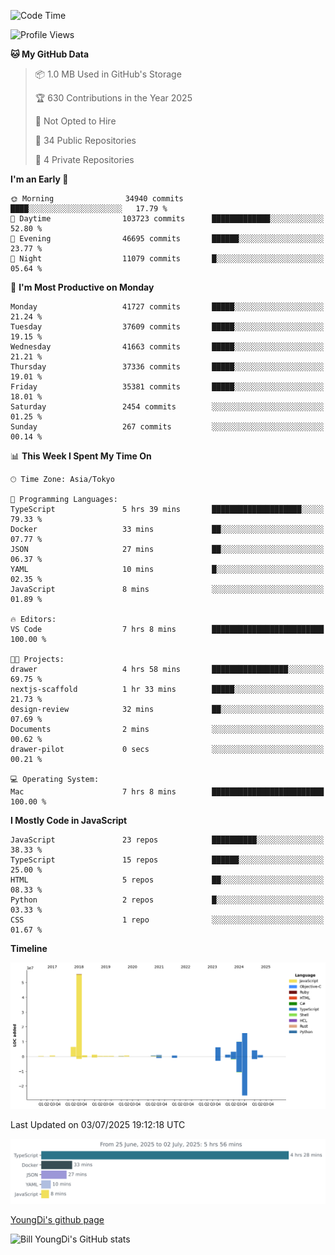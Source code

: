<!--START_SECTION:waka-->
![Code Time](http://img.shields.io/badge/Code%20Time-1%2C343%20hrs%2026%20mins-blue)

![Profile Views](http://img.shields.io/badge/Profile%20Views-0-blue)

**🐱 My GitHub Data** 

> 📦 1.0 MB Used in GitHub's Storage 
 > 
> 🏆 630 Contributions in the Year 2025
 > 
> 🚫 Not Opted to Hire
 > 
> 📜 34 Public Repositories 
 > 
> 🔑 4 Private Repositories 
 > 
**I'm an Early 🐤** 

```text
🌞 Morning                34940 commits       ████░░░░░░░░░░░░░░░░░░░░░   17.79 % 
🌆 Daytime                103723 commits      █████████████░░░░░░░░░░░░   52.80 % 
🌃 Evening                46695 commits       ██████░░░░░░░░░░░░░░░░░░░   23.77 % 
🌙 Night                  11079 commits       █░░░░░░░░░░░░░░░░░░░░░░░░   05.64 % 
```
📅 **I'm Most Productive on Monday** 

```text
Monday                   41727 commits       █████░░░░░░░░░░░░░░░░░░░░   21.24 % 
Tuesday                  37609 commits       █████░░░░░░░░░░░░░░░░░░░░   19.15 % 
Wednesday                41663 commits       █████░░░░░░░░░░░░░░░░░░░░   21.21 % 
Thursday                 37336 commits       █████░░░░░░░░░░░░░░░░░░░░   19.01 % 
Friday                   35381 commits       █████░░░░░░░░░░░░░░░░░░░░   18.01 % 
Saturday                 2454 commits        ░░░░░░░░░░░░░░░░░░░░░░░░░   01.25 % 
Sunday                   267 commits         ░░░░░░░░░░░░░░░░░░░░░░░░░   00.14 % 
```


📊 **This Week I Spent My Time On** 

```text
🕑︎ Time Zone: Asia/Tokyo

💬 Programming Languages: 
TypeScript               5 hrs 39 mins       ████████████████████░░░░░   79.33 % 
Docker                   33 mins             ██░░░░░░░░░░░░░░░░░░░░░░░   07.77 % 
JSON                     27 mins             ██░░░░░░░░░░░░░░░░░░░░░░░   06.37 % 
YAML                     10 mins             █░░░░░░░░░░░░░░░░░░░░░░░░   02.35 % 
JavaScript               8 mins              ░░░░░░░░░░░░░░░░░░░░░░░░░   01.89 % 

🔥 Editors: 
VS Code                  7 hrs 8 mins        █████████████████████████   100.00 % 

🐱‍💻 Projects: 
drawer                   4 hrs 58 mins       █████████████████░░░░░░░░   69.75 % 
nextjs-scaffold          1 hr 33 mins        █████░░░░░░░░░░░░░░░░░░░░   21.73 % 
design-review            32 mins             ██░░░░░░░░░░░░░░░░░░░░░░░   07.69 % 
Documents                2 mins              ░░░░░░░░░░░░░░░░░░░░░░░░░   00.62 % 
drawer-pilot             0 secs              ░░░░░░░░░░░░░░░░░░░░░░░░░   00.21 % 

💻 Operating System: 
Mac                      7 hrs 8 mins        █████████████████████████   100.00 % 
```

**I Mostly Code in JavaScript** 

```text
JavaScript               23 repos            ██████████░░░░░░░░░░░░░░░   38.33 % 
TypeScript               15 repos            ██████░░░░░░░░░░░░░░░░░░░   25.00 % 
HTML                     5 repos             ██░░░░░░░░░░░░░░░░░░░░░░░   08.33 % 
Python                   2 repos             █░░░░░░░░░░░░░░░░░░░░░░░░   03.33 % 
CSS                      1 repo              ░░░░░░░░░░░░░░░░░░░░░░░░░   01.67 % 
```



**Timeline**

![Lines of Code chart](https://raw.githubusercontent.com/Youngdi/Youngdi/master/assets/bar_graph.png)


 Last Updated on 03/07/2025 19:12:18 UTC
<!--END_SECTION:waka-->

![wakatime](./images/stat.svg)

[YoungDi's github page](https://youngdi.github.io)

![Bill YoungDi's GitHub stats](https://github-readme-stats.vercel.app/api?username=youngdi&count_private=true&show_icons=true)
